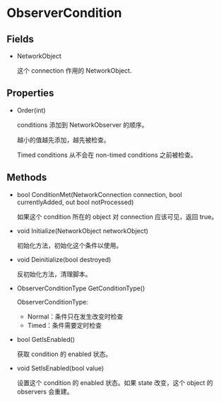 # ObserverCondition

## Fields

- NetworkObject

  这个 connection 作用的 NetworkObject.

## Properties

- Order(int)

  conditions 添加到 NetworkObserver 的顺序。

  越小的值越先添加，越先被检查。

  Timed conditions 从不会在 non-timed conditions 之前被检查。

## Methods

- bool ConditionMet(NetworkConnection connection, bool currentlyAdded, out bool notProcessed)

  如果这个 condition 所在的 object 对 connection 应该可见，返回 true。

- void Initialize(NetworkObject networkObject)

  初始化方法，初始化这个条件以使用。

- void Deinitialize(bool destroyed)

  反初始化方法，清理脚本。

- ObserverConditionType GetConditionType()

  ObserverConditionType:

  - Normal：条件只在发生改变时检查
  - Timed：条件需要定时检查

- bool GetIsEnabled()

  获取 condition 的 enabled 状态。

- void SetIsEnabled(bool value)

  设置这个 condition 的 enabled 状态。如果 state 改变，这个 object 的 observers 会重建。